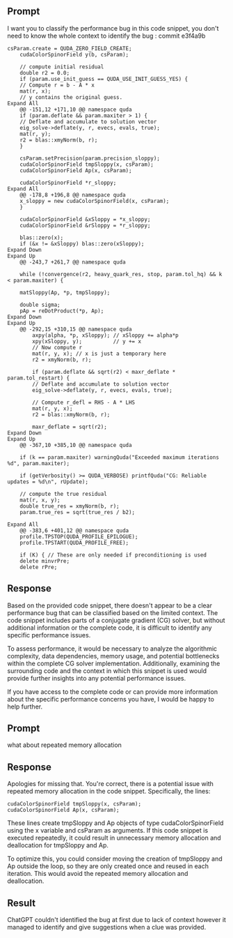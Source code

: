 ## Prompt

I want you to classify the performance bug in this code snippet, you don't need to know the whole context to identify the bug : 
commit e3f4a9b

    csParam.create = QUDA_ZERO_FIELD_CREATE;
        cudaColorSpinorField y(b, csParam);

        // compute initial residual
        double r2 = 0.0;
        if (param.use_init_guess == QUDA_USE_INIT_GUESS_YES) {
        // Compute r = b - A * x
        mat(r, x);
        // y contains the original guess.
    Expand All
        @@ -151,12 +171,10 @@ namespace quda
        if (param.deflate && param.maxiter > 1) {
        // Deflate and accumulate to solution vector
        eig_solve->deflate(y, r, evecs, evals, true);
        mat(r, y);
        r2 = blas::xmyNorm(b, r);
        }

        csParam.setPrecision(param.precision_sloppy);
        cudaColorSpinorField tmpSloppy(x, csParam);
        cudaColorSpinorField Ap(x, csParam);

        cudaColorSpinorField *r_sloppy;
    Expand All
        @@ -178,8 +196,8 @@ namespace quda
        x_sloppy = new cudaColorSpinorField(x, csParam);
        }

        cudaColorSpinorField &xSloppy = *x_sloppy;
        cudaColorSpinorField &rSloppy = *r_sloppy;

        blas::zero(x);
        if (&x != &xSloppy) blas::zero(xSloppy);
    Expand Down
    Expand Up
        @@ -243,7 +261,7 @@ namespace quda

        while (!convergence(r2, heavy_quark_res, stop, param.tol_hq) && k < param.maxiter) {

        matSloppy(Ap, *p, tmpSloppy);

        double sigma;
        pAp = reDotProduct(*p, Ap);
    Expand Down
    Expand Up
        @@ -292,15 +310,15 @@ namespace quda
            axpy(alpha, *p, xSloppy); // xSloppy += alpha*p
            xpy(xSloppy, y);          // y += x
            // Now compute r
            mat(r, y, x); // x is just a temporary here
            r2 = xmyNorm(b, r);

            if (param.deflate && sqrt(r2) < maxr_deflate * param.tol_restart) {
            // Deflate and accumulate to solution vector
            eig_solve->deflate(y, r, evecs, evals, true);

            // Compute r_defl = RHS - A * LHS
            mat(r, y, x);
            r2 = blas::xmyNorm(b, r);

            maxr_deflate = sqrt(r2);
    Expand Down
    Expand Up
        @@ -367,10 +385,10 @@ namespace quda

        if (k == param.maxiter) warningQuda("Exceeded maximum iterations %d", param.maxiter);

        if (getVerbosity() >= QUDA_VERBOSE) printfQuda("CG: Reliable updates = %d\n", rUpdate);

        // compute the true residual
        mat(r, x, y);
        double true_res = xmyNorm(b, r);
        param.true_res = sqrt(true_res / b2);

    Expand All
        @@ -383,6 +401,12 @@ namespace quda
        profile.TPSTOP(QUDA_PROFILE_EPILOGUE);
        profile.TPSTART(QUDA_PROFILE_FREE);

        if (K) { // These are only needed if preconditioning is used
        delete minvrPre;
        delete rPre;

## Response

Based on the provided code snippet, there doesn't appear to be a clear performance bug that can be classified based on the limited context. The code snippet includes parts of a conjugate gradient (CG) solver, but without additional information or the complete code, it is difficult to identify any specific performance issues.

To assess performance, it would be necessary to analyze the algorithmic complexity, data dependencies, memory usage, and potential bottlenecks within the complete CG solver implementation. Additionally, examining the surrounding code and the context in which this snippet is used would provide further insights into any potential performance issues.

If you have access to the complete code or can provide more information about the specific performance concerns you have, I would be happy to help further.

## Prompt

what about repeated memory allocation

## Response

Apologies for missing that. You're correct, there is a potential issue with repeated memory allocation in the code snippet. Specifically, the lines:

    cudaColorSpinorField tmpSloppy(x, csParam);
    cudaColorSpinorField Ap(x, csParam);

These lines create tmpSloppy and Ap objects of type cudaColorSpinorField using the x variable and csParam as arguments. If this code snippet is executed repeatedly, it could result in unnecessary memory allocation and deallocation for tmpSloppy and Ap.

To optimize this, you could consider moving the creation of tmpSloppy and Ap outside the loop, so they are only created once and reused in each iteration. This would avoid the repeated memory allocation and deallocation.

## Result

ChatGPT couldn't identified the bug at first due to lack of context however it managed to identify and give suggestions when a clue was provided.


